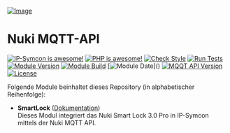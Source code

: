 [![Image](imgs/NUKI_Logo.png)](https://nuki.io/de/) 

# Nuki MQTT-API

[![IP-Symcon is awesome!](https://img.shields.io/badge/IP--Symcon-7.0-blue.svg)](https://www.symcon.de)
[![PHP is awesome!](https://img.shields.io/badge/php-8.2.5-777bb3.svg?logo=php&logoColor=white&labelColor=555555)](https://www.php.net)
[![Check Style](https://github.com/ubittner/SymconNukiMQTT/workflows/Check%20Style/badge.svg)](https://github.com/ubittner/SymconNukiMQTT/actions)
[![Run Tests](https://github.com/ubittner/SymconNukiMQTT/workflows/Run%20Tests/badge.svg)](https://github.com/ubittner/SymconNukiMQTT/actions)  
[![Module Version](https://img.shields.io/badge/Module_Version-1.0-blue.svg)]()
[![Module Build](https://img.shields.io/badge/Module_Build-8-blue.svg)]()
[![Module Date](https://img.shields.io/badge/Module_Date-20240203_(03.02.2024)-blue.svg)]()  
[![MQQT API Version](https://img.shields.io/badge/MQTT_API_Version-1.4-yellow.svg)]()  
[![License](https://img.shields.io/badge/License-CC%20BY--NC--SA%204.0-green.svg)](https://creativecommons.org/licenses/by-nc-sa/4.0/)

Folgende Module beinhaltet dieses Repository (in alphabetischer Reihenfolge):

- __SmartLock__ ([Dokumentation](SmartLock))  
  Dieses Modul integriert das Nuki Smart Lock 3.0 Pro in IP-Symcon mittels der Nuki MQTT API.